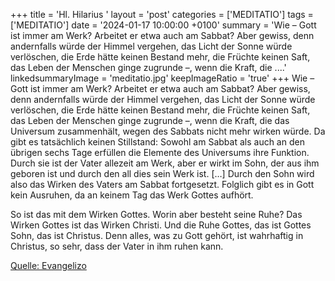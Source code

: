 +++
title = 'Hl. Hilarius  '
layout = 'post'
categories = ['MEDITATIO']
tags = ['MEDITATIO']
date = '2024-01-17 10:00:00 +0100'
summary = 'Wie – Gott ist immer am Werk? Arbeitet er etwa auch am Sabbat? Aber gewiss, denn andernfalls würde der Himmel vergehen, das Licht der Sonne würde verlöschen, die Erde hätte keinen Bestand mehr, die Früchte keinen Saft, das Leben der Menschen ginge zugrunde –, wenn die Kraft, die ....'
linkedsummaryImage = 'meditatio.jpg'
keepImageRatio = 'true'
+++
Wie – Gott ist immer am Werk? Arbeitet er etwa auch am Sabbat? Aber gewiss, denn andernfalls würde der Himmel vergehen, das Licht der Sonne würde verlöschen, die Erde hätte keinen Bestand mehr, die Früchte keinen Saft, das Leben der Menschen ginge zugrunde –, wenn die Kraft, die das Universum zusammenhält, wegen des Sabbats nicht mehr wirken würde.<!--more--> Da gibt es tatsächlich keinen Stillstand: Sowohl am Sabbat als auch an den übrigen sechs Tage erfüllen die Elemente des Universums ihre Funktion. Durch sie ist der Vater allezeit am Werk, aber er wirkt im Sohn, der aus ihm geboren ist und durch den all dies sein Werk ist. […] Durch den Sohn wird also das Wirken des Vaters am Sabbat fortgesetzt. Folglich gibt es in Gott kein Ausruhen, da an keinem Tag das Werk Gottes aufhört.

So ist das mit dem Wirken Gottes. Worin aber besteht seine Ruhe? Das Wirken Gottes ist das Wirken Christi. Und die Ruhe Gottes, das ist Gottes Sohn, das ist Christus. Denn alles, was zu Gott gehört, ist wahrhaftig in Christus, so sehr, dass der Vater in ihm ruhen kann.



[Quelle: Evangelizo](https://evangeliumtagfuertag.org/DE/gospel)
